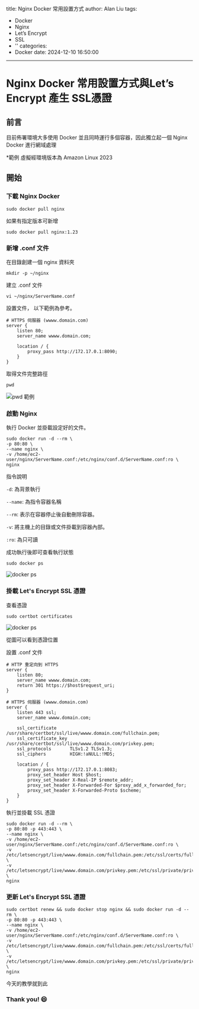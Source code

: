 title: Nginx Docker 常用設置方式
author: Alan Liu
tags:
  - Docker
  - Nginx
  - Let’s Encrypt
  - SSL
  - ''
categories:
  - Docker
date: 2024-12-10 16:50:00
---
# Nginx Docker 常用設置方式與Let’s Encrypt 產生 SSL憑證

## 前言

目前佈署環境大多使用 Docker 並且同時運行多個容器，因此獨立起一個 Nginx Docker 進行網域處理

*範例 虛擬經環境版本為 Amazon Linux 2023

## 開始

### 下載 Nginx Docker

```
sudo docker pull nginx
```

如果有指定版本可新增

```
sudo docker pull nginx:1.23
```

### 新增 .conf 文件

在目錄創建一個 nginx 資料夾

```
mkdir -p ~/nginx
```

建立 .conf 文件

```
vi ~/nginx/ServerName.conf
```

設置文件， 以下範例為參考。

```
# HTTPS 伺服器 (wwww.domain.com)
server {
    listen 80;
    server_name wwww.domain.com;

    location / {
        proxy_pass http://172.17.0.1:8090;
    }
}
```

取得文件完整路徑

```
pwd
```

![pwd 範例](1733824806554.jpg)

### 啟動 Nginx

執行 Docker 並掛載設定好的文件。

```
sudo docker run -d --rm \
-p 80:80 \
--name nginx \
-v /home/ec2-user/nginx/ServerName.conf:/etc/nginx/conf.d/ServerName.conf:ro \
nginx
```

指令說明

`-d`: 為背景執行

`--name`: 為指令容器名稱

`--rm`: 表示在容器停止後自動刪除容器。

`-v`: 將主機上的目錄或文件掛載到容器內部。

`:ro`: 為只可讀

成功執行後即可查看執行狀態

```
sudo docker ps
```

![docker ps](1733824621970.jpg)

### 掛載 Let's Encrypt SSL 憑證

查看憑證

```
sudo certbot certificates
```

![docker ps](1733825168715.jpg)

從圖可以看到憑證位置


設置 .conf 文件

```
# HTTP 重定向到 HTTPS
server {
    listen 80;
    server_name wwww.domain.com;
    return 301 https://$host$request_uri;
}

# HTTPS 伺服器 (wwww.domain.com)
server {
    listen 443 ssl;
    server_name wwww.domain.com;

    ssl_certificate     /usr/share/certbot/ssl/live/wwww.domain.com/fullchain.pem;
    ssl_certificate_key /usr/share/certbot/ssl/live/wwww.domain.com/privkey.pem;
    ssl_protocols       TLSv1.2 TLSv1.3;
    ssl_ciphers         HIGH:!aNULL:!MD5;

    location / {
        proxy_pass http://172.17.0.1:8083;
        proxy_set_header Host $host;
        proxy_set_header X-Real-IP $remote_addr;
        proxy_set_header X-Forwarded-For $proxy_add_x_forwarded_for;
        proxy_set_header X-Forwarded-Proto $scheme;
    }
}
```

執行並掛載 SSL 憑證

```
sudo docker run -d --rm \
-p 80:80 -p 443:443 \
--name nginx \
-v /home/ec2-user/nginx/ServerName.conf:/etc/nginx/conf.d/ServerName.conf:ro \
-v /etc/letsencrypt/live/wwww.domain.com/fullchain.pem:/etc/ssl/certs/fullchain.pem:ro \
-v /etc/letsencrypt/live/wwww.domain.com/privkey.pem:/etc/ssl/private/privkey.pem:ro \
nginx
```

### 更新 Let's Encrypt SSL 憑證

```
sudo certbot renew && sudo docker stop nginx && sudo docker run -d --rm \
-p 80:80 -p 443:443 \
--name nginx \
-v /home/ec2-user/nginx/ServerName.conf:/etc/nginx/conf.d/ServerName.conf:ro \
-v /etc/letsencrypt/live/wwww.domain.com/fullchain.pem:/etc/ssl/certs/fullchain.pem:ro \
-v /etc/letsencrypt/live/wwww.domain.com/privkey.pem:/etc/ssl/private/privkey.pem:ro \
nginx
```

今天的教學就到此

### Thank you! :smile: